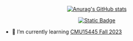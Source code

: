 

<div id="title" align=center>



[![Anurag's GitHub stats](https://github-readme-stats.vercel.app/api?username=2418071565&count_private=true&theme=vue&hide=prs&show_icons=true)](https://github.com/anuraghazra/github-readme-stats)

[![Static Badge](https://img.shields.io/badge/Made%20By%20CYB-x?style=flat&label=Blog)](https://2418071565.github.io/)

</div>

- 🌱 I’m currently learning [CMU15445 Fall 2023](https://15445.courses.cs.cmu.edu/fall2023/)


<!--

- 🔭 I’m currently working on ...
- 👯 I’m looking to collaborate on ...
- 🤔 I’m looking for help with ...
- 💬 Ask me about ...
- 📫 How to reach me: ...
- 😄 Pronouns: ...
- ⚡ Fun fact: ...
-->
